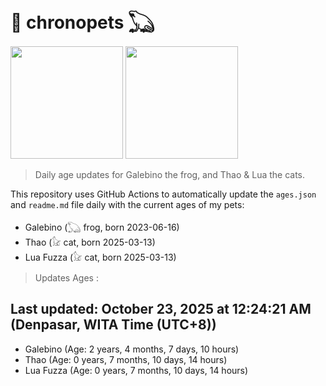 # 🐾 chronopets 𓆏
<img src="https://github.com/user-attachments/assets/802b3632-7c4b-4232-a3a0-8b1d8fa6f04d" widht=180 height=180 >
<img src="https://github.com/user-attachments/assets/16687005-7ebb-4607-be57-0c8e528fed06" widht=180 height=180 >

> Daily age updates for Galebino the frog, and Thao & Lua the cats.

This repository uses GitHub Actions to automatically update the `ages.json` and `readme.md` file daily with the current ages of my pets: <br>
- Galebino (𓆏 frog, born 2023-06-16)
- Thao (𓃠 cat, born 2025-03-13)
- Lua Fuzza (𓃠 cat, born 2025-03-13)

> Updates Ages :

## Last updated: October 23, 2025 at 12:24:21 AM (Denpasar, WITA Time (UTC+8))

- Galebino (Age: 2 years, 4 months, 7 days, 10 hours)
- Thao (Age: 0 years, 7 months, 10 days, 14 hours)
- Lua Fuzza (Age: 0 years, 7 months, 10 days, 14 hours)


